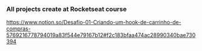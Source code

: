 ### All projects create at Rocketseat course

https://www.notion.so/Desafio-01-Criando-um-hook-de-carrinho-de-compras-5769216778794019a83f544e79167b12#f2c183bfaa474ac28990340bae730394